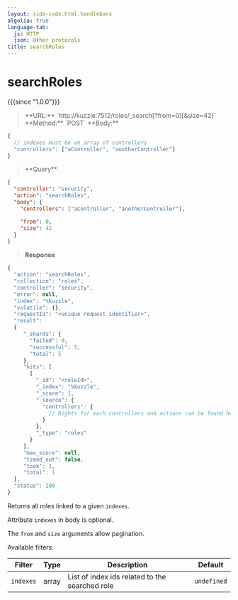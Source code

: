 ```yaml
---
layout: side-code.html.handlebars
algolia: true
language-tab:
  js: HTTP
  json: Other protocols
title: searchRoles
---
```



# searchRoles

{{{since "1.0.0"}}}



<blockquote class="js">
<p>
**URL:** `http://kuzzle:7512/roles/_search[?from=0][&size=42]`  
**Method:** `POST`  
**Body:**
</p>
</blockquote>


```js
{
  // indexes must be an array of controllers
  "controllers": ["aController", "anotherController"]
}
```

<blockquote class="json">
<p>
**Query**
</p>
</blockquote>

```json
{
  "controller": "security",
  "action": "searchRoles",
  "body": {
    "controllers": ["aController", "anotherController"],

    "from": 0,
    "size": 42
  }
}
```

>**Response**

```javascript
{
  "action": "searchRoles",
  "collection": "roles",
  "controller": "security",
  "error": null,
  "index": "%kuzzle",
  "volatile": {},
  "requestId": "<unique request identifier>",
  "result":
  {
     "_shards": {
       "failed": 0,
       "successful": 5,
       "total": 5
     },
     "hits": [
       {
         "_id": "<roleId>",
         "_index": "%kuzzle",
         "_score": 1,
         "_source": {
           "controllers": {
             // Rights for each controllers and actions can be found here
           }
         },
         "_type": "roles"
       }
     ],
     "max_score": null,
     "timed_out": false,
     "took": 1,
     "total": 1
  },
  "status": 200
}
```

Returns all roles linked to a given `indexes`.

Attribute `indexes` in body is optional.

The `from` and `size` arguments allow pagination.

Available filters:

| Filter | Type | Description | Default |
|---------------|---------|----------------------------------------|---------|
| ``indexes`` | array | List of index ids related to the searched role | ``undefined`` |
